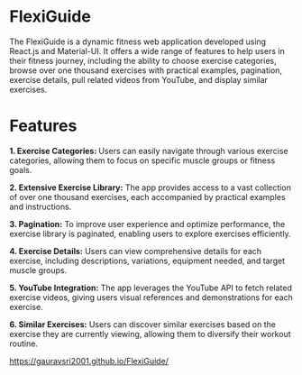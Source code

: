 
<h1> FlexiGuide </h1>
The FlexiGuide is a dynamic fitness web application developed using React.js and Material-UI. It offers a wide range of features to help users in their fitness journey, including the ability to choose exercise categories, browse over one thousand exercises with practical examples, pagination, exercise details, pull related videos from YouTube, and display similar exercises.

<h1> Features </h1>

<b>1. Exercise Categories: </b> Users can easily navigate through various exercise categories, allowing them to focus on specific muscle groups or fitness goals.

<b>2. Extensive Exercise Library:</b> The app provides access to a vast collection of over one thousand exercises, each accompanied by practical examples and instructions.

<b>3. Pagination:</b> To improve user experience and optimize performance, the exercise library is paginated, enabling users to explore exercises efficiently.

<b>4. Exercise Details:</b> Users can view comprehensive details for each exercise, including descriptions, variations, equipment needed, and target muscle groups.

<b>5. YouTube Integration:</b> The app leverages the YouTube API to fetch related exercise videos, giving users visual references and demonstrations for each exercise.

<b>6. Similar Exercises:</b> Users can discover similar exercises based on the exercise they are currently viewing, allowing them to diversify their workout routine.

https://gauravsri2001.github.io/FlexiGuide/
